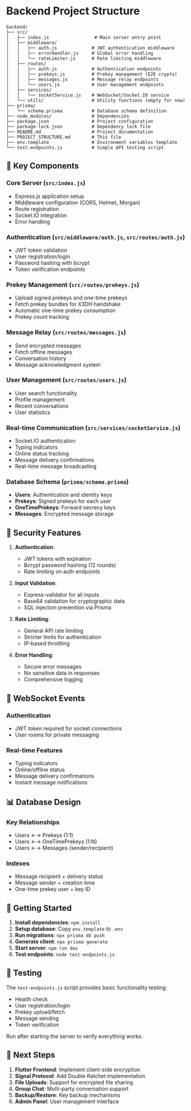 # Backend Project Structure

```
backend/
├── src/
│   ├── index.js                 # Main server entry point
│   ├── middleware/
│   │   ├── auth.js             # JWT authentication middleware
│   │   ├── errorHandler.js     # Global error handling
│   │   └── rateLimiter.js      # Rate limiting middleware
│   ├── routes/
│   │   ├── auth.js             # Authentication endpoints
│   │   ├── prekeys.js          # Prekey management (E2E crypto)
│   │   ├── messages.js         # Message relay endpoints
│   │   └── users.js            # User management endpoints
│   ├── services/
│   │   └── socketService.js    # WebSocket/Socket.IO service
│   └── utils/                  # Utility functions (empty for now)
├── prisma/
│   └── schema.prisma           # Database schema definition
├── node_modules/               # Dependencies
├── package.json                # Project configuration
├── package-lock.json           # Dependency lock file
├── README.md                   # Project documentation
├── PROJECT_STRUCTURE.md        # This file
├── env.template                # Environment variables template
└── test-endpoints.js           # Simple API testing script
```

## 🔧 Key Components

### Core Server (`src/index.js`)
- Express.js application setup
- Middleware configuration (CORS, Helmet, Morgan)
- Route registration
- Socket.IO integration
- Error handling

### Authentication (`src/middleware/auth.js`, `src/routes/auth.js`)
- JWT token validation
- User registration/login
- Password hashing with bcrypt
- Token verification endpoints

### Prekey Management (`src/routes/prekeys.js`)
- Upload signed prekeys and one-time prekeys
- Fetch prekey bundles for X3DH handshake
- Automatic one-time prekey consumption
- Prekey count tracking

### Message Relay (`src/routes/messages.js`)
- Send encrypted messages
- Fetch offline messages
- Conversation history
- Message acknowledgment system

### User Management (`src/routes/users.js`)
- User search functionality
- Profile management
- Recent conversations
- User statistics

### Real-time Communication (`src/services/socketService.js`)
- Socket.IO authentication
- Typing indicators
- Online status tracking
- Message delivery confirmations
- Real-time message broadcasting

### Database Schema (`prisma/schema.prisma`)
- **Users**: Authentication and identity keys
- **Prekeys**: Signed prekeys for each user
- **OneTimePrekeys**: Forward secrecy keys
- **Messages**: Encrypted message storage

## 🔐 Security Features

1. **Authentication**:
   - JWT tokens with expiration
   - Bcrypt password hashing (12 rounds)
   - Rate limiting on auth endpoints

2. **Input Validation**:
   - Express-validator for all inputs
   - Base64 validation for cryptographic data
   - SQL injection prevention via Prisma

3. **Rate Limiting**:
   - General API rate limiting
   - Stricter limits for authentication
   - IP-based throttling

4. **Error Handling**:
   - Secure error messages
   - No sensitive data in responses
   - Comprehensive logging

## 🔌 WebSocket Events

### Authentication
- JWT token required for socket connections
- User rooms for private messaging

### Real-time Features
- Typing indicators
- Online/offline status
- Message delivery confirmations
- Instant message notifications

## 📊 Database Design

### Key Relationships
- Users ←→ Prekeys (1:1)
- Users ←→ OneTimePrekeys (1:N)
- Users ←→ Messages (sender/recipient)

### Indexes
- Message recipient + delivery status
- Message sender + creation time
- One-time prekey user + key ID

## 🚀 Getting Started

1. **Install dependencies**: `npm install`
2. **Setup database**: Copy `env.template` to `.env`
3. **Run migrations**: `npx prisma db push`
4. **Generate client**: `npx prisma generate`
5. **Start server**: `npm run dev`
6. **Test endpoints**: `node test-endpoints.js`

## 🧪 Testing

The `test-endpoints.js` script provides basic functionality testing:
- Health check
- User registration/login
- Prekey upload/fetch
- Message sending
- Token verification

Run after starting the server to verify everything works.

## 📝 Next Steps

1. **Flutter Frontend**: Implement client-side encryption
2. **Signal Protocol**: Add Double Ratchet implementation
3. **File Uploads**: Support for encrypted file sharing
4. **Group Chat**: Multi-party conversation support
5. **Backup/Restore**: Key backup mechanisms
6. **Admin Panel**: User management interface
